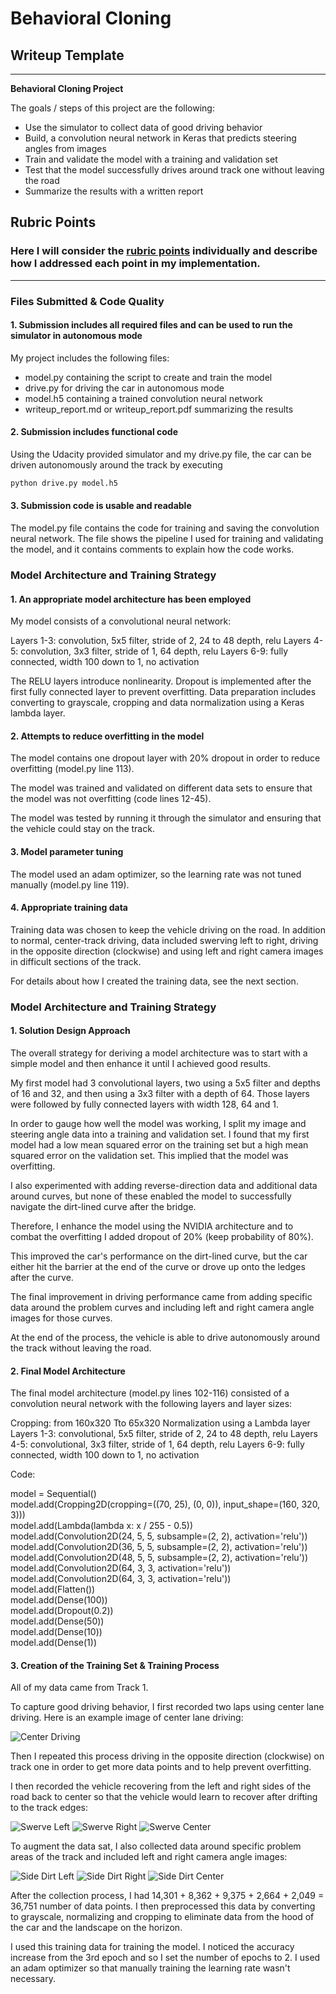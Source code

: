 # **Behavioral Cloning**

## Writeup Template

---

**Behavioral Cloning Project**

The goals / steps of this project are the following:
* Use the simulator to collect data of good driving behavior
* Build, a convolution neural network in Keras that predicts steering angles from images
* Train and validate the model with a training and validation set
* Test that the model successfully drives around track one without leaving the road
* Summarize the results with a written report

## Rubric Points
### Here I will consider the [rubric points](https://review.udacity.com/#!/rubrics/432/view) individually and describe how I addressed each point in my implementation.  

---
### Files Submitted & Code Quality

#### 1. Submission includes all required files and can be used to run the simulator in autonomous mode

My project includes the following files:
* model.py containing the script to create and train the model
* drive.py for driving the car in autonomous mode
* model.h5 containing a trained convolution neural network
* writeup_report.md or writeup_report.pdf summarizing the results

#### 2. Submission includes functional code
Using the Udacity provided simulator and my drive.py file, the car can be driven autonomously around the track by executing
```sh
python drive.py model.h5
```

#### 3. Submission code is usable and readable

The model.py file contains the code for training and saving the convolution neural network. The file shows the pipeline I used for training and validating the model, and it contains comments to explain how the code works.

### Model Architecture and Training Strategy

#### 1. An appropriate model architecture has been employed

My model consists of a convolutional neural network:

Layers 1-3: convolution, 5x5 filter, stride of 2, 24 to 48 depth, relu
Layers 4-5: convolution, 3x3 filter, stride of 1, 64 depth, relu
Layers 6-9: fully connected, width 100 down to 1, no activation

The RELU layers introduce nonlinearity. Dropout is implemented after the first fully connected layer to prevent overfitting. Data preparation includes converting to grayscale, cropping and data normalization using a Keras lambda layer.

#### 2. Attempts to reduce overfitting in the model

The model contains one dropout layer with 20% dropout in order to reduce overfitting (model.py line 113).

The model was trained and validated on different data sets to ensure that the model was not overfitting (code lines 12-45).

The model was tested by running it through the simulator and ensuring that the vehicle could stay on the track.

#### 3. Model parameter tuning

The model used an adam optimizer, so the learning rate was not tuned manually (model.py line 119).

#### 4. Appropriate training data

Training data was chosen to keep the vehicle driving on the road. In addition to normal, center-track driving, data included swerving left to right, driving in the opposite direction (clockwise) and using left and right camera images in difficult sections of the track.

For details about how I created the training data, see the next section.

### Model Architecture and Training Strategy

#### 1. Solution Design Approach

The overall strategy for deriving a model architecture was to start with a simple model and then enhance it until I achieved good results.

My first model had 3 convolutional layers, two using a 5x5 filter and depths of 16 and 32, and then using a 3x3 filter with a depth of 64. Those layers were followed by fully connected layers with width 128, 64 and 1.

In order to gauge how well the model was working, I split my image and steering angle data into a training and validation set. I found that my first model had a low mean squared error on the training set but a high mean squared error on the validation set. This implied that the model was overfitting.

I also experimented with adding reverse-direction data and additional data around curves, but none of these enabled the model to successfully navigate the dirt-lined curve after the bridge.

Therefore, I enhance the model using the NVIDIA architecture and to combat the overfitting I added dropout of 20% (keep probability of 80%).

This improved the car's performance on the dirt-lined curve, but the car either hit the barrier at the end of the curve or drove up onto the ledges after the curve.

The final improvement in driving performance came from adding specific data around the problem curves and including left and right camera angle images for those curves.

At the end of the process, the vehicle is able to drive autonomously around the track without leaving the road.

#### 2. Final Model Architecture

The final model architecture (model.py lines 102-116) consisted of a convolution neural network with the following layers and layer sizes:

Cropping: from 160x320 Tto 65x320
Normalization using a Lambda layer
Layers 1-3: convolutional, 5x5 filter, stride of 2, 24 to 48 depth, relu
Layers 4-5: convolutional, 3x3 filter, stride of 1, 64 depth, relu
Layers 6-9: fully connected, width 100 down to 1, no activation

Code:

model = Sequential()  
model.add(Cropping2D(cropping=((70, 25), (0, 0)), input_shape=(160, 320, 3)))  
model.add(Lambda(lambda x: x / 255 - 0.5))  
model.add(Convolution2D(24, 5, 5, subsample=(2, 2), activation='relu'))  
model.add(Convolution2D(36, 5, 5, subsample=(2, 2), activation='relu'))  
model.add(Convolution2D(48, 5, 5, subsample=(2, 2), activation='relu'))  
model.add(Convolution2D(64, 3, 3, activation='relu'))  
model.add(Convolution2D(64, 3, 3, activation='relu'))  
model.add(Flatten())  
model.add(Dense(100))  
model.add(Dropout(0.2))  
model.add(Dense(50))  
model.add(Dense(10))  
model.add(Dense(1))  

#### 3. Creation of the Training Set & Training Process

All of my data came from Track 1.

To capture good driving behavior, I first recorded two laps using center lane driving. Here is an example image of center lane driving:

![Center Driving](./images/center_2017_07_16_20_17_20_383.jpg)

Then I repeated this process driving in the opposite direction (clockwise) on track one in order to get more data points and to help prevent overfitting.

I then recorded the vehicle recovering from the left and right sides of the road back to center so that the vehicle would learn to recover after drifting to the track edges:

![Swerve Left](./images/swerveleft.jpg)
![Swerve Right](./images/swerveright.jpg)
![Swerve Center](./images/swervecenter.jpg)

To augment the data sat, I also collected data around specific problem areas of the track and included left and right camera angle images:

![Side Dirt Left](./images/dirt2_left_2017_07_18_07_12_39_855.jpg)
![Side Dirt Right](./images/dirt3_right_2017_07_18_07_12_42_017.jpg)
![Side Dirt Center](./images/dirt1_center_2017_07_18_07_12_41_312.jpg)

After the collection process, I had 14,301 + 8,362 + 9,375 + 2,664 + 2,049 = 36,751 number of data points. I then preprocessed this data by converting to grayscale, normalizing and cropping to eliminate data from the hood of the car and the landscape on the horizon.

I used this training data for training the model. I noticed the accuracy increase from the 3rd epoch and so I set the number of epochs to 2. I used an adam optimizer so that manually training the learning rate wasn't necessary.
